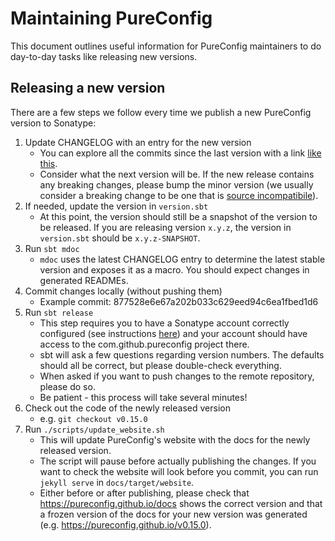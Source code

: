 # Maintaining PureConfig

This document outlines useful information for PureConfig maintainers to do day-to-day tasks like releasing new versions.

## Releasing a new version

There are a few steps we follow every time we publish a new PureConfig version to Sonatype:

1. Update CHANGELOG with an entry for the new version
    - You can explore all the commits since the last version with a link [like this](https://github.com/pureconfig/pureconfig/compare/v0.14.1...master).
    - Consider what the next version will be. If the new release contains any breaking changes, please bump the minor version (we usually consider a breaking change to be one that is [source incompatibile](https://en.wikipedia.org/wiki/Source-code_compatibility)).
1. If needed, update the version in `version.sbt`
    - At this point, the version should still be a snapshot of the version to be released. If you are releasing version `x.y.z`, the version in `version.sbt` should be `x.y.z-SNAPSHOT`.
1. Run `sbt mdoc`
    - `mdoc` uses the latest CHANGELOG entry to determine the latest stable version and exposes it as a macro. You should expect changes in generated READMEs.
1. Commit changes locally (without pushing them)
    - Example commit: 877528e6e67a202b033c629eed94c6ea1fbed1d6
1. Run `sbt release`
    - This step requires you to have a Sonatype account correctly configured (see instructions [here](https://www.scala-sbt.org/1.x/docs/Using-Sonatype.html#step+3%3A+Credentials)) and your account should have access to the com.github.pureconfig project there.
    - sbt will ask a few questions regarding version numbers. The defaults should all be correct, but please double-check everything.
    - When asked if you want to push changes to the remote repository, please do so.
    - Be patient - this process will take several minutes!
1. Check out the code of the newly released version
    - e.g. `git checkout v0.15.0`
1. Run `./scripts/update_website.sh`
    - This will update PureConfig's website with the docs for the newly released version.
    - The script will pause before actually publishing the changes. If you want to check the website will look before you commit, you can run `jekyll serve` in `docs/target/website`.
    - Either before or after publishing, please check that https://pureconfig.github.io/docs shows the correct version and that a frozen version of the docs for your new version was generated (e.g. https://pureconfig.github.io/v0.15.0).
